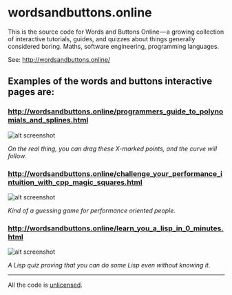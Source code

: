 # wordsandbuttons.online

This is the source code for Words and Buttons Online — a growing collection of interactive tutorials, guides, and quizzes about things generally considered boring. Maths, software engineering, programming languages.

See: http://wordsandbuttons.online/

## Examples of the words and buttons interactive pages are:

### http://wordsandbuttons.online/programmers_guide_to_polynomials_and_splines.html

![alt screenshot](https://github.com/akalenuk/wordsandbuttons/blob/master/images/programmers_guide_to_polynomials_and_splines.png)

_On the real thing, you can drag these X-marked points, and the curve will follow._

### http://wordsandbuttons.online/challenge_your_performance_intuition_with_cpp_magic_squares.html
![alt screenshot](https://github.com/akalenuk/wordsandbuttons/blob/master/images/challenge_your_performance_intuition_with_cpp_magic_squares.png)

_Kind of a guessing game for performance oriented people._


### http://wordsandbuttons.online/learn_you_a_lisp_in_0_minutes.html

![alt screenshot](https://github.com/akalenuk/wordsandbuttons/blob/master/images/learn_you_a_lisp_in_0_minutes.png)

_A Lisp quiz proving that you can do some Lisp even without knowing it._

---

All the code is <a href="http://unlicense.org/">unlicensed</a>.
